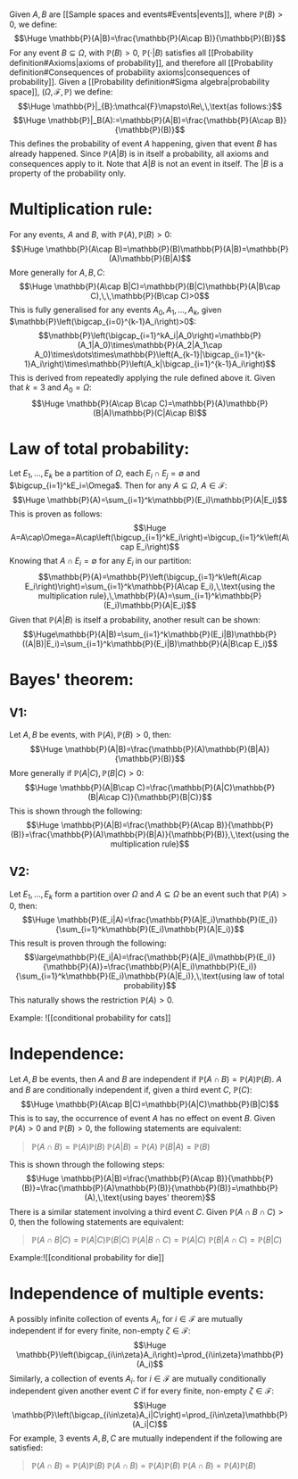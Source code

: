 
Given $A, B$ are [[Sample spaces and events#Events|events]], where $\mathbb{P}(B)>0$, we define:
$$\Huge \mathbb{P}(A|B)=\frac{\mathbb{P}(A\cap B)}{\mathbb{P}(B)}$$
For any event $B\subseteq \Omega$, with $\mathbb{P}(B)>0$, $\mathbb{P}(\cdot|B)$ satisfies all [[Probability definition#Axioms|axioms of probability]], and therefore all [[Probability definition#Consequences of probability axioms|consequences of probability]]. Given a [[Probability definition#Sigma algebra|probability space]], $(\Omega,\mathcal{F},\mathbb{P})$ we define:
$$\Huge \mathbb{P}|_{B}:\mathcal{F}\mapsto\Re\,\,\text{as follows:}$$
$$\Huge \mathbb{P}|_B(A):=\mathbb{P}(A|B)=\frac{\mathbb{P}(A\cap B)}{\mathbb{P}(B)}$$
This defines the probability of event $A$ happening, given that event $B$ has already happened. Since $\mathbb{P}(A|B)$ is in itself a probability, all axioms and consequences apply to it. Note that $A|B$ is not an event in itself. The $|B$ is a property of the probability only.
# Multiplication rule:

For any events, $A$ and $B$, with $\mathbb{P}(A),\mathbb{P}(B)>0$:$$\Huge \mathbb{P}(A\cap B)=\mathbb{P}(B)\mathbb{P}(A|B)=\mathbb{P}(A)\mathbb{P}(B|A)$$
More generally for $A,B,C$:$$\Huge \mathbb{P}(A\cap B|C)=\mathbb{P}(B|C)\mathbb{P}(A|B\cap C),\,\,\mathbb{P}(B\cap C)>0$$
This is fully generalised for any events $A_0,A_1,\dots,A_k$, given $\mathbb{P}\left(\bigcap_{i=0}^{k-1}A_i\right)>0$:$$\mathbb{P}\left(\bigcap_{i=1}^kA_i|A_0\right)=\mathbb{P}(A_1|A_0)\times\mathbb{P}(A_2|A_1\cap A_0)\times\dots\times\mathbb{P}\left(A_{k-1}|\bigcap_{i=1}^{k-1}A_i\right)\times\mathbb{P}\left(A_k|\bigcap_{i=1}^{k-1}A_i\right)$$
This is derived from repeatedly applying the rule defined above it. Given that $k=3$ and $A_0=\Omega$:$$\Huge \mathbb{P}(A\cap B\cap C)=\mathbb{P}(A)\mathbb{P}(B|A)\mathbb{P}(C|A\cap B)$$
# Law of total probability:

Let $E_1,\dots,E_k$ be a partition of $\Omega$, each $E_i\cap E_j=\emptyset$ and $\bigcup_{i=1}^kE_i=\Omega$. Then for any $A\subseteq\Omega$, $A\in\mathcal{F}$:$$\Huge \mathbb{P}(A)=\sum_{i=1}^k\mathbb{P}(E_i)\mathbb{P}(A|E_i)$$
This is proven as follows:
$$\Huge A=A\cap\Omega=A\cap\left(\bigcup_{i=1}^kE_i\right)=\bigcup_{i=1}^k\left(A\cap E_i\right)$$
Knowing that $A\cap E_i=\emptyset$ for any $E_i$ in our partition:$$\mathbb{P}(A)=\mathbb{P}\left(\bigcup_{i=1}^k\left(A\cap E_i\right)\right)=\sum_{i=1}^k\mathbb{P}(A\cap E_i),\,\text{using the multiplication rule},\,\mathbb{P}(A)=\sum_{i=1}^k\mathbb{P}(E_i)\mathbb{P}(A|E_i)$$
Given that $\mathbb{P}(A|B)$ is itself a probability, another result can be shown:$$\Huge\mathbb{P}(A|B)=\sum_{i=1}^k\mathbb{P}(E_i|B)\mathbb{P}((A|B)|E_i)=\sum_{i=1}^k\mathbb{P}(E_i|B)\mathbb{P}(A|B\cap E_i)$$
# Bayes' theorem:

## V1:

Let $A,B$ be events, with $\mathbb{P}(A),\mathbb{P}(B)>0$, then:$$\Huge \mathbb{P}(A|B)=\frac{\mathbb{P}(A)\mathbb{P}(B|A)}{\mathbb{P}(B)}$$
More generally if $\mathbb{P}(A|C),\mathbb{P}(B|C)>0$:$$\Huge \mathbb{P}(A|B\cap C)=\frac{\mathbb{P}(A|C)\mathbb{P}(B|A\cap C)}{\mathbb{P}(B|C)}$$
This is shown through the following:$$\Huge \mathbb{P}(A|B)=\frac{\mathbb{P}(A\cap B)}{\mathbb{P}(B)}=\frac{\mathbb{P}(A)\mathbb{P}(B|A)}{\mathbb{P}(B)},\,\text{using the multiplication rule}$$
## V2:

Let $E_1,\dots,E_k$ form a partition over $\Omega$ and $A\subseteq\Omega$ be an event such that $\mathbb{P}(A)>0$, then:$$\Huge \mathbb{P}(E_i|A)=\frac{\mathbb{P}(A|E_i)\mathbb{P}(E_i)}{\sum_{i=1}^k\mathbb{P}(E_i)\mathbb{P}(A|E_i)}$$
This result is proven through the following:$$\large\mathbb{P}(E_i|A)=\frac{\mathbb{P}(A|E_i)\mathbb{P}(E_i)}{\mathbb{P}(A)}=\frac{\mathbb{P}(A|E_i)\mathbb{P}(E_i)}{\sum_{i=1}^k\mathbb{P}(E_i)\mathbb{P}(A|E_i)},\,\text{using law of total probability}$$
This naturally shows the restriction $\mathbb{P}(A)>0$.

Example:
![[conditional probability for cats]]

# Independence:

Let $A,B$ be events, then $A$ and $B$ are independent if $\mathbb{P}(A\cap B)=\mathbb{P}(A)\mathbb{P}(B)$. $A$ and $B$ are conditionally independent if, given a third event $C$, $\mathbb{P}(C)$:$$\Huge \mathbb{P}(A\cap B|C)=\mathbb{P}(A|C)\mathbb{P}(B|C)$$
This is to say, the occurrence of event $A$ has no effect on event $B$. Given $\mathbb{P}(A)>0$ and $\mathbb{P}(B)>0$, the following statements are equivalent:
>$\mathbb{P}(A\cap B)=\mathbb{P}(A)\mathbb{P}(B)$
>$\mathbb{P}(A|B)=\mathbb{P}(A)$
>$\mathbb{P}(B|A)=\mathbb{P}(B)$

This is shown through the following steps:$$\Huge \mathbb{P}(A|B)=\frac{\mathbb{P}(A\cap B)}{\mathbb{P}(B)}=\frac{\mathbb{P}(A)\mathbb{P}(B)}{\mathbb{P}(B)}=\mathbb{P}(A),\,\text{using bayes' theorem}$$
There is a similar statement involving a third event $C$. Given $\mathbb{P}(A\cap B\cap C)>0$, then the following statements are equivalent:
>$\mathbb{P}(A\cap B|C)=\mathbb{P}(A|C)\mathbb{P}(B|C)$
>$\mathbb{P}(A|B\cap C)=\mathbb{P}(A|C)$
>$\mathbb{P}(B|A\cap C)=\mathbb{P}(B|C)$

Example:![[conditional probability for die]]

# Independence of multiple events:

A possibly infinite collection of events $A_i$, for $i\in\mathcal{F}$ are mutually independent if for every finite, non-empty $\zeta\in\mathcal{F}$:$$\Huge \mathbb{P}\left(\bigcap_{i\in\zeta}A_i\right)=\prod_{i\in\zeta}\mathbb{P}(A_i)$$
Similarly, a collection of events $A_i$. for $i\in\mathcal{F}$ are mutually conditionally independent given another event $C$ if for every finite, non-empty $\zeta\in\mathcal{F}$:$$\Huge \mathbb{P}\left(\bigcap_{i\in\zeta}A_i|C\right)=\prod_{i\in\zeta}\mathbb{P}(A_i|C)$$
For example, $3$ events $A,B,C$ are mutually independent if the following are satisfied:
>$\mathbb{P}(A\cap B)=\mathbb{P}(A)\mathbb{P}(B)$
>$\mathbb{P}(A\cap B)=\mathbb{P}(A)\mathbb{P}(B)$
>$\mathbb{P}(A\cap B)=\mathbb{P}(A)\mathbb{P}(B)$